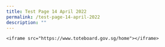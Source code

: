 ```yaml
---
title: Test Page 14 April 2022
permalink: /test-page-14-april-2022
description: ""
---
```


`<iframe src="https://www.toteboard.gov.sg/home"></iframe>`